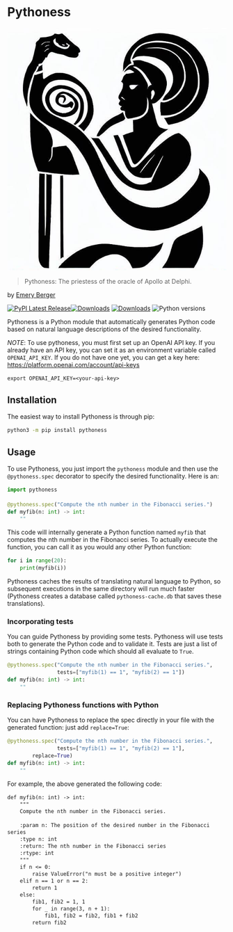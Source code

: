 # Pythoness

![Pythoness](https://github.com/plasma-umass/pythoness/raw/master/pythoness-logo.jpg)

> Pythoness: The priestess of the oracle of Apollo at Delphi.

by [Emery Berger](https://emeryberger.com)

[![PyPI Latest Release](https://img.shields.io/pypi/v/pythoness.svg)](https://pypi.org/project/pythoness/)[![Downloads](https://pepy.tech/badge/pythoness)](https://pepy.tech/project/pythoness) [![Downloads](https://pepy.tech/badge/pythoness/month)](https://pepy.tech/project/pythoness) ![Python versions](https://img.shields.io/pypi/pyversions/pythoness.svg?style=flat-square)

Pythoness is a Python module that automatically generates Python code based on natural language descriptions of the desired functionality.

*NOTE*: To use pythoness, you must first set up an OpenAI API key. If you
already have an API key, you can set it as an environment variable
called `OPENAI_API_KEY`. If you do not have one yet,
you can get a key here: https://platform.openai.com/account/api-keys

```
export OPENAI_API_KEY=<your-api-key>
```

## Installation

The easiest way to install Pythoness is through pip:

```bash
python3 -m pip install pythoness
```

## Usage

To use Pythoness, you just import the `pythoness` module and then use the `@pythoness.spec` decorator to specify the desired functionality. Here is an:

```python
import pythoness

@pythoness.spec("Compute the nth number in the Fibonacci series.")
def myfib(n: int) -> int:
    ""
```

This code will internally generate a Python function named `myfib`
that computes the nth number in the Fibonacci series.  To actually
execute the function, you can call it as you would any other Python
function:

```python
for i in range(20):
    print(myfib(i))
```

Pythoness caches the results of translating natural language to
Python, so subsequent executions in the same directory will run much
faster (Pythoness creates a database called `pythoness-cache.db` that
saves these translations).

### Incorporating tests

You can guide Pythoness by providing some tests. Pythoness will use
tests both to generate the Python code and to validate it. Tests are just
a list of strings containing Python code which should all evaluate to `True`.

```python
@pythoness.spec("Compute the nth number in the Fibonacci series.",
                tests=["myfib(1) == 1", "myfib(2) == 1"])
def myfib(n: int) -> int:
    ""
```

### Replacing Pythoness functions with Python

You can have Pythoness to replace the spec directly in your file with
the generated function: just add `replace=True`:

```python
@pythoness.spec("Compute the nth number in the Fibonacci series.",
                tests=["myfib(1) == 1", "myfib(2) == 1"],
		replace=True)
def myfib(n: int) -> int:
    ""
```

For example, the above generated the following code:

```
def myfib(n: int) -> int:
    """
    Compute the nth number in the Fibonacci series.

    :param n: The position of the desired number in the Fibonacci series
    :type n: int
    :return: The nth number in the Fibonacci series
    :rtype: int
    """
    if n <= 0:
        raise ValueError("n must be a positive integer")
    elif n == 1 or n == 2:
        return 1
    else:
        fib1, fib2 = 1, 1
        for _ in range(3, n + 1):
            fib1, fib2 = fib2, fib1 + fib2
        return fib2
```



